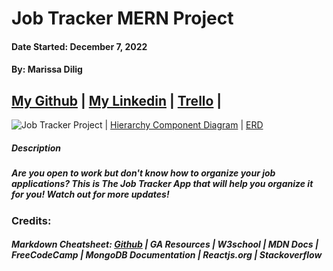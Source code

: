 # Job Tracker MERN Project

#### Date Started: December 7, 2022

#### By: Marissa Dilig

## [My Github](https://github.com/maripd) | [My Linkedin](https://www.linkedin.com/in/marissa-dilig-6ba71923a/) | [Trello](https://trello.com/b/A7Rwzhqv/job-tracker-app) | []()

![Job Tracker Project](client/src/homepage.png) | [Hierarchy Component Diagram](client/src/hierarchy-component.png) | [ERD](client/src/ERD.png)

##### **Description**

##### Are you open to work but don't know how to organize your job applications? This is The Job Tracker App that will help you organize it for you! Watch out for more updates! 


### Credits:

##### Markdown Cheatsheet: [Github](github.com) | GA Resources | W3school | MDN Docs | FreeCodeCamp | MongoDB Documentation | Reactjs.org | Stackoverflow 